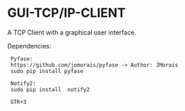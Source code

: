 # GUI-TCP/IP-CLIENT

A TCP Client with a graphical user interface.


Dependencies:

     Pyfase:  
     https://github.com/jomorais/pyfase -> Author: JMorais
     sudo pip install pyfase
     
     Notify2:
     sudo pip install  notify2
     
     GTK+3
